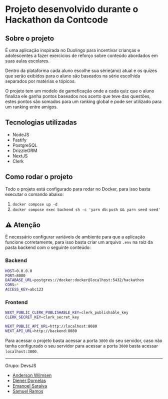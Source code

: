 # Projeto desenvolvido durante o Hackathon da Contcode

## Sobre o projeto

É uma aplicação inspirada no Duolingo para incentivar crianças e adolescentes a fazer exercícios de reforço sobre conteúdo abordados em suas aulas escolares.

Dentro da plataforma cada aluno escolhe sua série(ano) atual e os quizes que serão exibidos para o aluno são baseados na série escolhida separados por matérias e tópicos.

O projeto tem um modelo de gameficação onde a cada quiz que o aluno finaliza ele ganha pontos baseados nos acerto que teve das questões, estes pontos são somados para um ranking global e pode ser utilizado para um ranking entre amigos.

## Tecnologias utilizadas

- NodeJS
- Fastify
- PostgreSQL
- DrizzleORM
- NextJS
- Clerk

## Como rodar o projeto

Todo o projeto está configurado para rodar no Docker, para isso basta executar o comando abaixo:

  1. `docker compose up -d`
  2. `docker compose exec backend sh -c 'yarn db:push && yarn seed seed'`

## ⚠️ Atenção

É necessário configurar variáveis de ambiente para que a aplicação funcione corretamente, para isso basta criar um arquivo `.env` na raiz da pasta backend com o seguinte conteúdo:

### Backend

```sh
HOST=0.0.0.0
PORT=8080
DATABASE_URL=postgres://docker:docker@localhost:5432/hackathon
CORS=*
ACCESS_KEY=abc123
```

### Frontend

```sh
NEXT_PUBLIC_CLERK_PUBLISHABLE_KEY=clerk_publishable_key
CLERK_SECRET_KEY=clerk_secret_key

NEXT_PUBLIC_API_URL=http://localhost:8080
NEXT_API_URL=http://backend:8080
```

Para acessar o projeto basta acessar a porta `3000` do seu servidor, caso não tenha configurado o seu servidor para acessar a porta `3000` basta acessar `localhost:3000`.

---
Grupo: DevsJS

- [Anderson Wilmsen](https://github.com/anderwll)
- [Diener Dornelas](https://github.com/dienerld)
- [Emanoel Saraiva](https://github.com/EmanoelSaraiva)
- [Samuel Ramos](https://github.com/ProgSamuel)
